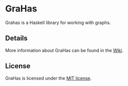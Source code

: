 # GraHas
Grahas is a Haskell library for working with graphs.
## Details
More information about GraHas can be found in the [Wiki](https://github.com/vabalcar/GraHas/wiki).
## License
GraHas is licensed under the [MIT license](https://github.com/vabalcar/GraHas/blob/master/docs/LICENSE.txt).